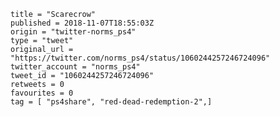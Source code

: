 ```
title = "Scarecrow"
published = 2018-11-07T18:55:03Z
origin = "twitter-norms_ps4"
type = "tweet"
original_url = "https://twitter.com/norms_ps4/status/1060244257246724096"
twitter_account = "norms_ps4"
tweet_id = "1060244257246724096"
retweets = 0
favourites = 0
tag = [ "ps4share", "red-dead-redemption-2",]
```

<p class='image'><img src='https://mnf.m17s.net/2018/11/07/Dra-h9kXgAAH2oA.jpg' alt=''></p>

